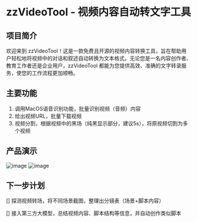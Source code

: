 # zzVideoTool - 视频内容自动转文字工具
## 项目简介
欢迎来到 zzVideoTool！这是一款免费且开源的视频内容转换工具，旨在帮助用户轻松地将视频中的对话和叙述自动转换为文本格式。无论您是一名内容创作者、教育工作者还是企业用户，zzVideoTool 都能为您提供高效、准确的文字转录服务，使您的工作流程更加顺畅。

## 主要功能
1. 调用MacOS语音识别功能，批量识别视频（音频）内容
2. 给出视频URL，批量下载视频
3. 视频分割，根据视频中的黑场（纯黑显示部分，建议5s），将原视频切割为多个视频

## 产品演示
![image](https://github.com/user-attachments/assets/d11a0a67-7dcd-4b17-b02d-334a675308b9)
![image](https://github.com/user-attachments/assets/a0ca80e1-3e1d-4307-b679-afd2d21081b9)

## 下一步计划

[] 探测视频转场，将不同场景截图，整理出分镜表（场景+脚本内容）

[] 接入第三方大模型，总结视频内容、脚本结构等信息，并自动创作类似脚本

